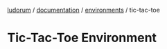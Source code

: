 [ludorum](../../README.md) / [documentation](../../documentation/README.md) / [environments](../README.md) / tic-tac-toe

# Tic-Tac-Toe Environment